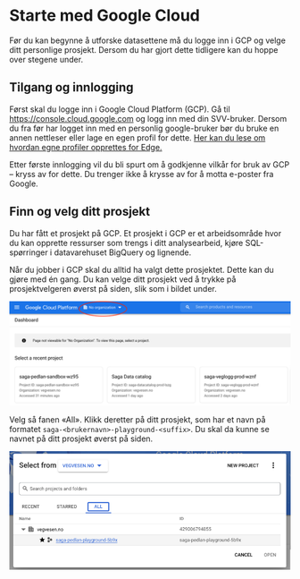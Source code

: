 # Starte med Google Cloud

Før du kan begynne å utforske datasettene må du logge inn i GCP og velge ditt personlige prosjekt. Dersom du har gjort dette tidligere kan du hoppe over stegene under.

## Tilgang og innlogging

Først skal du logge inn i Google Cloud Platform (GCP). Gå til https://console.cloud.google.com og logg inn med din SVV-bruker. Dersom du fra før har logget inn med en personlig google-bruker bør du bruke en annen nettleser eller lage en egen profil for dette. [Her kan du lese om hvordan egne profiler opprettes for Edge.](https://support.microsoft.com/en-us/topic/sign-in-and-create-multiple-profiles-in-microsoft-edge-df94e622-2061-49ae-ad1d-6f0e43ce6435)

Etter første innlogging vil du bli spurt om å godkjenne vilkår for bruk av GCP – kryss av for dette. Du trenger ikke å krysse av for å motta e-poster fra Google.

## Finn og velg ditt prosjekt

Du har fått et prosjekt på GCP. Et prosjekt i GCP er et arbeidsområde hvor du kan opprette ressurser som trengs i ditt analysearbeid, kjøre SQL-spørringer i datavarehuset BigQuery og lignende.

Når du jobber i GCP skal du alltid ha valgt dette prosjektet. Dette kan du gjøre med én gang. Du kan velge ditt prosjekt ved å trykke på prosjektvelgeren øverst på siden, slik som i bildet under.

![Skjermbilde av valg av organisasjon i Google Cloud Platform](img/onboarding-1.png)

Velg så fanen «All». Klikk deretter på ditt prosjekt, som har et navn på formatet `saga-<brukernavn>-playground-<suffix>`. Du skal da kunne se navnet på ditt prosjekt øverst på siden.

![Skjermbilde av valg av fanen "all".](img/onboarding-2.png)
